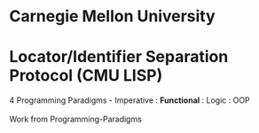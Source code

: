 # Carnegie Mellon University
# Locator/Identifier Separation Protocol (CMU LISP)
4 Programming Paradigms - Imperative : <b>Functional</b> : Logic : OOP \
\
Work from Programming-Paradigms 


